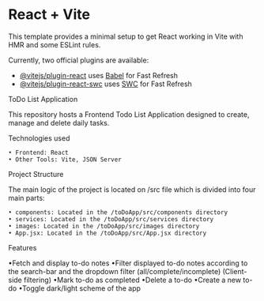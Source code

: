# React + Vite

This template provides a minimal setup to get React working in Vite with HMR and some ESLint rules.

Currently, two official plugins are available:

- [@vitejs/plugin-react](https://github.com/vitejs/vite-plugin-react/blob/main/packages/plugin-react/README.md) uses [Babel](https://babeljs.io/) for Fast Refresh
- [@vitejs/plugin-react-swc](https://github.com/vitejs/vite-plugin-react-swc) uses [SWC](https://swc.rs/) for Fast Refresh

ToDo List Application

This repository hosts a Frontend Todo List Application designed to create, manage and delete daily tasks.

Technologies used

    • Frontend: React
    • Other Tools: Vite, JSON Server

Project Structure

The main logic of the project is located on /src file which is divided into four main parts:

    • components: Located in the /toDoApp/src/components directory
    • services: Located in the /toDoApp/src/services directory
    • images: Located in the /toDoApp/src/images directory
    • App.jsx: Located in the /toDoApp/src/App.jsx directory

Features

•Fetch and display to-do notes
•Filter displayed to-do notes according to the search-bar and the dropdown filter
(all/complete/incomplete) (Client-side filtering)
•Mark to-do as completed
•Delete a to-do
•Create a new to-do
•Toggle dark/light scheme of the app
